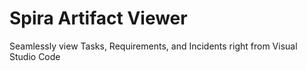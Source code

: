# Spira Artifact Viewer

Seamlessly view Tasks, Requirements, and Incidents right from Visual Studio Code